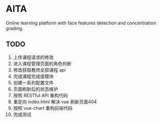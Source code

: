 # AITA

Online learning platform with face features detection and concentration grading.

## TODO

  1. 上传课程请求的修改
  2. 进入课程管理页面的角色判断
  3. 修改获取教师全部课程 api
  4. 完成课程完成度模块
  5. 创建一系列配置文件
  6. 页面刷新后的状态维护
  7. 按照 RESTful API 重构代码
  8. 重定向 index.html 解决 vue 刷新页面404
  9. 按照 vue-chart 重构前端代码
  10. 完成测试
